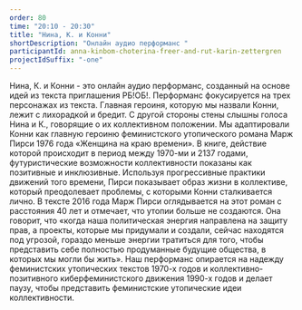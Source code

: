 ```yaml
---
order: 80
time: "20:10 - 20:30"
title: "Нина, К. и Конни"
shortDescription: "Онлайн аудио перформанс "
participantId: anna-kinbom-choterina-freer-and-rut-karin-zettergren
projectIdSuffix: "-one"
---
```


Нина, К. и Конни - это онлайн аудио перформанс, созданный на основе идей из текста приглашения РБ!ОБ!. Перформанс фокусируется на трех персонажах из текста. Главная героиня, которую мы назвали Конни, лежит с лихорадкой и бредит. С другой стороны стены слышны голоса Нина и К., говорящие о их коллективном положении.
Мы адаптировали Конни как главную героиню феминистского утопического романа Марж Пирси 1976 года «Женщина на краю времени». В книге, действие которой происходит в период между 1970-ми и 2137 годами, футуристические возможности коллективности показаны как позитивные и инклюзивные. Используя прогрессивные практики движений того времени, Пирси показывает образ жизни в коллективе, который преодолевает проблемы, с которыми Конни сталкивается лично.
В тексте 2016 года Марж Пирси оглядывается на этот роман с расстояния 40 лет и отмечает, что утопии больше не создаются. Она говорит, что «когда наша политическая энергия направлена ​​на защиту прав, а проекты, которые мы придумали и создали, сейчас находятся под угрозой, гораздо меньше энергии тратиться для того, чтобы представить себе полностью продуманные будущие общества, в которых мы могли бы жить».
Наш перформанс опирается на надежду феминистских утопических текстов 1970-х годов и коллективно-позитивного киберфеминистского движения 1990-х годов и делает паузу, чтобы представить феминистские утопические идеи коллективности.
